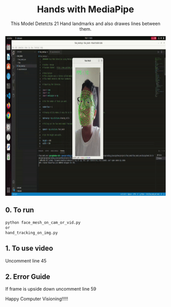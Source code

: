 

<div align="center"><h1>Hands with MediaPipe</h1></div>

<div align="center"><p>This Model Detetcts 21 Hand landmarks and also drawes lines between them.</p></div>

<div align="center"><img src="https://github.com/geekydoodle/mediapipe_stuff/blob/main/face_mesh/files/thumbnail_face_mesh.gif" width="800" height="500"></div>

<h2>0. To run</h2>

```
python face_mesh_on_cam_or_vid.py
or
hand_tracking_on_img.py
```
<h2>1. To use video</h2>

<p>Uncomment line 45</p>

<h2>2. Error Guide</h2>

<p>If frame is upside down uncomment line 59</p>

<p>Happy Computer Visioning!!!!!</p>
